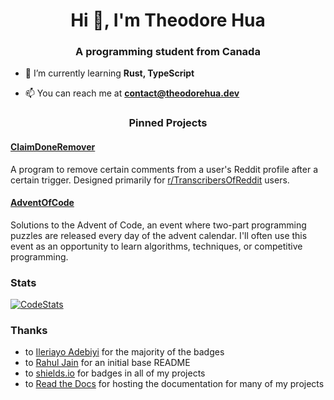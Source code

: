<h1 align="center">Hi 👋, I'm Theodore Hua</h1>
<h3 align="center">A programming student from Canada</h3>

- 🌱 I’m currently learning **Rust, TypeScript**

- 📫 You can reach me at **contact@theodorehua.dev**

<h3 align="middle">Pinned Projects</h3>

#### [ClaimDoneRemover](https://github.com/TheodoreHua/ClaimDoneRemover)
A program to remove certain comments from a user's Reddit profile after a certain trigger. Designed primarily for [r/TranscribersOfReddit](https://www.reddit.com/r/TranscribersOfReddit) users.

#### [AdventOfCode](https://github.com/TheodoreHua/AdventOfCode)
Solutions to the Advent of Code, an event where two-part programming puzzles are released every day of the advent calendar. I'll often use this event as an opportunity to learn algorithms, techniques, or competitive programming.

<h3 align="left">Stats</h3>

[![CodeStats](https://img.shields.io/badge/-CodeStats.NET-000000?style=for-the-badge)](https://codestats.net/users/TheodoreHua)  

<h3 align="left">Thanks</h3>

- to [Ileriayo Adebiyi](https://github.com/Ileriayo) for the majority of the badges
- to [Rahul Jain](https://github.com/rahuldkjain) for an initial base README
- to [shields.io](https://shields.io/) for badges in all of my projects
- to [Read the Docs](https://readthedocs.org/) for hosting the documentation for many of my projects
